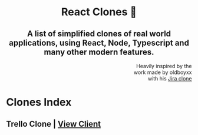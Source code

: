 <h1 align="center">React Clones 🤖</h1>

<h2 align="center"> A list of simplified clones of real world applications, using React, Node, Typescript and many other modern features.</h2>

<div align="right" style="width:33%; float: right;">Heavily inspired by the work made by oldboyxx with his <a href="https://github.com/oldboyxx/jira_clone" target="_blank">Jira clone</a></div>

<div style="clear:both"></div>


# Clones Index 

## Trello Clone | <a href="trello/client">View Client</a>